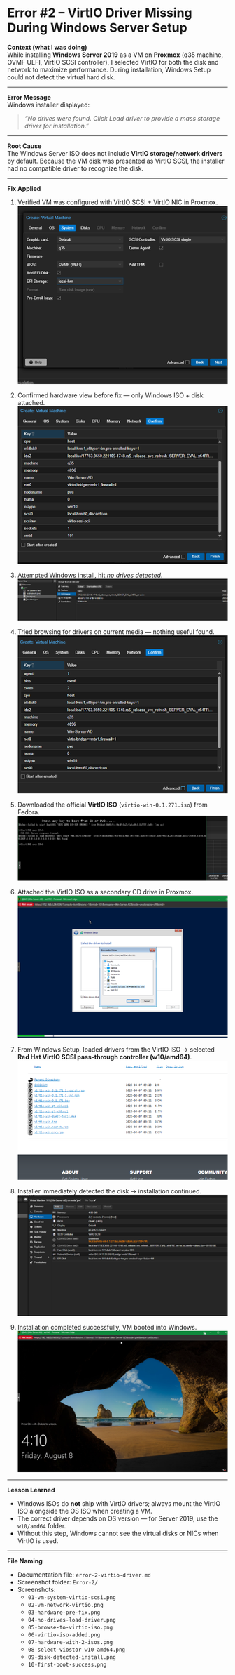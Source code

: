 # Error #2 – VirtIO Driver Missing During Windows Server Setup

**Context (what I was doing)**  
While installing **Windows Server 2019** as a VM on **Proxmox** (q35 machine, OVMF UEFI, VirtIO SCSI controller), I selected VirtIO for both the disk and network to maximize performance. During installation, Windows Setup could not detect the virtual hard disk.

---

**Error Message**  
Windows installer displayed:  

> *“No drives were found. Click Load driver to provide a mass storage driver for installation.”*  

---

**Root Cause**  
The Windows Server ISO does not include **VirtIO storage/network drivers** by default. Because the VM disk was presented as VirtIO SCSI, the installer had no compatible driver to recognize the disk.

---

**Fix Applied**  
1. Verified VM was configured with VirtIO SCSI + VirtIO NIC in Proxmox.  
   ![VirtIO Config](Error-2/01-vm-system-virtio-scsi.png)  

2. Confirmed hardware view before fix — only Windows ISO + disk attached.  
   ![Hardware Pre-Fix](Error-2/03-hardware-pre-fix.png)

3. Attempted Windows install, hit *no drives detected*.  
   ![No Drives](Error-2/04-no-drives-load-driver.png)

4. Tried browsing for drivers on current media — nothing useful found.  
   ![Browse Fail](Error-2/05-browse-to-virtio-iso.png)

5. Downloaded the official **VirtIO ISO** (`virtio-win-0.1.271.iso`) from Fedora.  
   ![Download VirtIO](Error-2/06-virtio-iso-added.png)

6. Attached the VirtIO ISO as a secondary CD drive in Proxmox.  
   ![Two ISOs](Error-2/07-hardware-with-2-isos.png)

7. From Windows Setup, loaded drivers from the VirtIO ISO → selected  
   **Red Hat VirtIO SCSI pass-through controller (w10/amd64)**.  
   ![Select Driver](Error-2/08-select-viostor-w10-amd64.png)

8. Installer immediately detected the disk → installation continued.  
   ![Disk Detected](Error-2/09-disk-detected-install.png)

9. Installation completed successfully, VM booted into Windows.  
   ![Login Screen](Error-2/10-first-boot-success.png)

---

**Lesson Learned**  
- Windows ISOs do **not** ship with VirtIO drivers; always mount the VirtIO ISO alongside the OS ISO when creating a VM.  
- The correct driver depends on OS version — for Server 2019, use the `w10/amd64` folder.  
- Without this step, Windows cannot see the virtual disks or NICs when VirtIO is used.

---

**File Naming**  
- Documentation file: `error-2-virtio-driver.md`  
- Screenshot folder: `Error-2/`  
- Screenshots:  
  - `01-vm-system-virtio-scsi.png`  
  - `02-vm-network-virtio.png`  
  - `03-hardware-pre-fix.png`  
  - `04-no-drives-load-driver.png`  
  - `05-browse-to-virtio-iso.png`  
  - `06-virtio-iso-added.png`  
  - `07-hardware-with-2-isos.png`  
  - `08-select-viostor-w10-amd64.png`  
  - `09-disk-detected-install.png`  
  - `10-first-boot-success.png`
